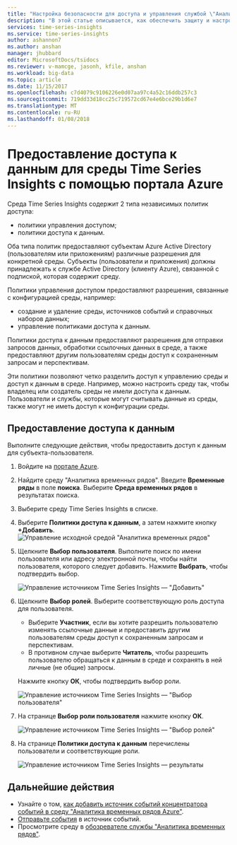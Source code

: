 ```yaml
---
title: "Настройка безопасности для доступа и управления службой \"Аналитика временных рядов Azure\" | Документация Майкрософт"
description: "В этой статье описывается, как обеспечить защиту и настроить разрешения для использования политик доступа для управления и доступа к данным, чтобы обеспечить безопасность службы \"Аналитика временных рядов Azure\"."
services: time-series-insights
ms.service: time-series-insights
author: ashannon7
ms.author: anshan
manager: jhubbard
editor: MicrosoftDocs/tsidocs
ms.reviewer: v-mamcge, jasonh, kfile, anshan
ms.workload: big-data
ms.topic: article
ms.date: 11/15/2017
ms.openlocfilehash: c7d4079c9106226e0d07aa97c4a52c16ddb257c3
ms.sourcegitcommit: 719dd33d18cc25c719572cd67e4e6bce29b1d6e7
ms.translationtype: MT
ms.contentlocale: ru-RU
ms.lasthandoff: 01/08/2018
---
```

# <a name="grant-data-access-to-a-time-series-insights-environment-using-azure-portal"></a>Предоставление доступа к данным для среды Time Series Insights с помощью портала Azure

Среда Time Series Insights содержит 2 типа независимых политик доступа:

* политики управления доступом;
* политики доступа к данным.

Оба типа политик предоставляют субъектам Azure Active Directory (пользователям или приложениям) различные разрешения для конкретной среды. Субъекты (пользователи и приложения) должны принадлежать к службе Active Directory (клиенту Azure), связанной с подпиской, которая содержит среду.

Политики управления доступом предоставляют разрешения, связанные с конфигурацией среды, например:
*   создание и удаление среды, источников событий и справочных наборов данных;
*   управление политиками доступа к данным.

Политики доступа к данным предоставляют разрешения для отправки запросов данных, обработки ссылочных данных в среде, а также предоставляют другим пользователям среды доступ к сохраненным запросам и перспективам.

Эти политики позволяют четко разделить доступ к управлению среды и доступ к данным в среде. Например, можно настроить среду так, чтобы владелец или создатель среды не имели доступа к данным. Пользователи и службы, которые могут считывать данные из среды, также могут не иметь доступ к конфигурации среды.

## <a name="grant-data-access"></a>Предоставление доступа к данным
Выполните следующие действия, чтобы предоставить доступ к данным для субъекта-пользователя.

1. Войдите на [портале Azure](https://portal.azure.com).

2. Найдите среду "Аналитика временных рядов". Введите **Временные ряды** в поле **поиска**. Выберите **Среда временных рядов** в результатах поиска. 

3. Выберите среду Time Series Insights в списке.
   
4. Выберите **Политики доступа к данным**, а затем нажмите кнопку **+Добавить**.
  ![Управление исходной средой "Аналитика временных рядов"](media/data-access/getstarted-grant-data-access1.png)

5. Щелкните **Выбор пользователя**.  Выполните поиск по имени пользователя или адресу электронной почты, чтобы найти пользователя, которого следует добавить. Нажмите **Выбрать**, чтобы подтвердить выбор. 

   ![Управление источником Time Series Insights — "Добавить"](media/data-access/getstarted-grant-data-access2.png)

6. Щелкните **Выбор ролей**. Выберите соответствующую роль доступа для пользователя.
   - Выберите **Участник**, если вы хотите разрешить пользователю изменять ссылочные данные и предоставить другим пользователям среды доступ к сохраненным запросам и перспективам. 
   - В противном случае выберите **Читатель**, чтобы разрешить пользователю обращаться к данным в среде и сохранять в ней личные (не общие) запросы.

   Нажмите кнопку **ОК**, чтобы подтвердить выбор роли.

   ![Управление источником Time Series Insights — "Выбор пользователя"](media/data-access/getstarted-grant-data-access3.png)

8. На странице **Выбор роли пользователя** нажмите кнопку **ОК**.

   ![Управление источником Time Series Insights — "Выбор ролей"](media/data-access/getstarted-grant-data-access4.png)

9. На странице **Политики доступа к данным** перечислены пользователи и соответствующие роли.

   ![Управление источником Time Series Insights — результаты](media/data-access/getstarted-grant-data-access5.png)

## <a name="next-steps"></a>Дальнейшие действия
* Узнайте о том, [как добавить источник событий концентратора событий в среду "Аналитика временных рядов Azure"](time-series-insights-how-to-add-an-event-source-eventhub.md).
* [Отправьте события](time-series-insights-send-events.md) в источник событий.
* Просмотрите среду в [обозревателе службы "Аналитика временных рядов"](https://insights.timeseries.azure.com).
